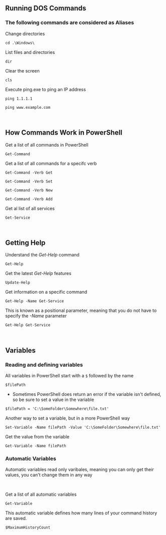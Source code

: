 ## Running DOS Commands

### The following commands are considered as Aliases

Change directories
```
cd .\Windows\
```

List files and directories
```
dir
```

Clear the screen
```
cls
```

Execute ping.exe to ping an IP address
```
ping 1.1.1.1
```
```
ping www.example.com
```

<br>

## How Commands Work in PowerShell

Get a list of all commands in PowerShell
```
Get-Command
```

Get a list of all commands for a specifc verb
```
Get-Command -Verb Get
```
```
Get-Command -Verb Set
```
```
Get-Command -Verb New
```
```
Get-Command -Verb Add
```

Get al list of all services
```
Get-Service
```

<br>

## Getting Help

Understand the <i>Get-Help</i> command
```
Get-Help
```

Get the latest <i>Get-Help</i> features
```
Update-Help
```

Get information on a specific command
```
Get-Help -Name Get-Service
```
This is known as a positional parameter, meaning that you do not have to specify the <i>-Name</i> parameter
```
Get-Help Get-Service
```

<br>

## Variables

### Reading and defining variables

All variables in PowerShell start with a ```$``` followed by the name
```
$filePath
```

- Sometimes PowerShell does return an error if the variable isn't defined, so be sure to set a value in the variable

```
$filePath = 'C:\SomeFolder\Somewhere\file.txt'
```

Another way to set a variable, but in a more PowerShell way
```
Set-Variable -Name filePath -Value 'C:\SomeFolder\Somewhere\file.txt'
```

Get the value from the variable
```
Get-Variable -Name filePath
```

### Automatic Variables

Automatic variables read only varibales, meaning you can only get their values, you can't change them in any way

<br>

Get a list of all automatic variables
```
Get-Variable
```


This automatic variable defines how many lines of your command history are saved.
```
$MaximumHistoryCount
```
